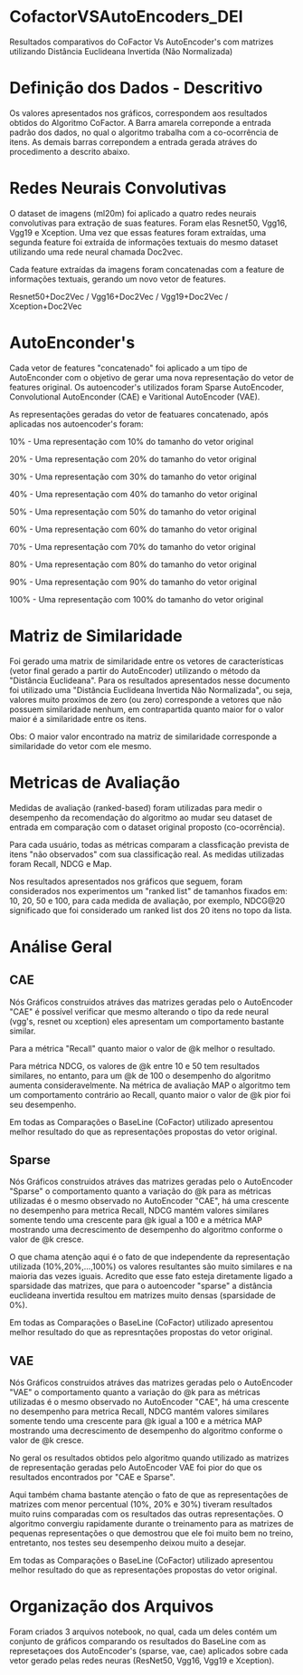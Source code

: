 # CofactorVSAutoEncoders_DEI
Resultados comparativos do CoFactor Vs AutoEncoder's com matrizes utilizando Distância Euclideana Invertida (Não Normalizada)

# Definição dos Dados - Descritivo
Os valores apresentados nos gráficos, correspondem aos resultados obtidos do Algoritmo CoFactor. A Barra amarela correponde a entrada padrão dos dados, no qual o algoritmo trabalha com a co-ocorrência de itens. As demais barras correpondem a entrada gerada atráves do procedimento a descrito abaixo.

# Redes Neurais Convolutivas
O dataset de imagens (ml20m) foi aplicado a quatro redes neurais convolutivas para extração de suas features. Foram elas Resnet50, Vgg16, Vgg19 e Xception. Uma vez que essas features foram extraídas, uma segunda feature foi extraída de informações textuais do mesmo dataset utilizando uma rede neural chamada Doc2vec.

Cada feature extraídas da imagens foram concatenadas com a feature de informações textuais, gerando um novo vetor de features.

Resnet50+Doc2Vec / Vgg16+Doc2Vec / Vgg19+Doc2Vec / Xception+Doc2Vec

# AutoEnconder's
Cada vetor de features "concatenado" foi aplicado a um tipo de AutoEnconder com o objetivo de gerar uma nova representação do vetor de features original. Os autoencoder's utilizados foram Sparse AutoEncoder, Convolutional AutoEnconder (CAE) e Varitional AutoEncoder (VAE).

As representações geradas do vetor de featuares concatenado, após aplicadas nos autoencoder's foram:

10% - Uma representação com 10% do tamanho do vetor original

20% - Uma representação com 20% do tamanho do vetor original

30% - Uma representação com 30% do tamanho do vetor original

40% - Uma representação com 40% do tamanho do vetor original

50% - Uma representação com 50% do tamanho do vetor original

60% - Uma representação com 60% do tamanho do vetor original

70% - Uma representação com 70% do tamanho do vetor original

80% - Uma representação com 80% do tamanho do vetor original

90% - Uma representação com 90% do tamanho do vetor original

100% - Uma representação com 100% do tamanho do vetor original

# Matriz de Similaridade

Foi gerado uma matrix de similaridade entre os vetores de características (vetor final gerado a partir do AutoEncoder) utilizando o método da "Distância Euclideana". Para os resultados apresentados nesse documento foi utilizado uma "Distância Euclideana Invertida Não Normalizada", ou seja, valores muito proxímos de zero (ou zero) corresponde a vetores que não possuem similaridade nenhum, em contrapartida quanto maior for o valor maior é a similaridade entre os itens.

Obs: O maior valor encontrado na matriz de similaridade corresponde a similaridade do vetor com ele mesmo.

# Metricas de Avaliação
Medidas de avaliação (ranked-based) foram utilizadas para medir o desempenho da recomendação do algoritmo ao mudar seu dataset de entrada em comparação com o dataset original proposto (co-ocorrência).

Para cada usuário, todas as métricas comparam a classficação prevista de itens "não observados" com sua classificação real. As medidas utilizadas foram Recall, NDCG e Map.

Nos resultados apresentados nos gráficos que seguem, foram considerados nos experimentos um "ranked list" de tamanhos fixados em: 10, 20, 50 e 100, para cada medida de avaliação, por exemplo, NDCG@20 significado que foi considerado um ranked list dos 20 itens no topo da lista.

# Análise Geral

## CAE
Nós Gráficos construidos atráves das matrizes geradas pelo o AutoEncoder "CAE" é possível verificar que mesmo alterando o tipo da rede neural (vgg's, resnet ou xception) eles apresentam um comportamento bastante similar.

Para a métrica "Recall" quanto maior o valor de @k melhor o resultado.

Para métrica NDCG, os valores de @k entre 10 e 50 tem resultados similares, no entanto, para um @k de 100 o desempenho do algoritmo aumenta consideravelmente. Na métrica de avaliação MAP o algoritmo tem um comportamento contrário ao Recall, quanto maior o valor de @k pior foi seu desempenho.


Em todas as Comparações o BaseLine (CoFactor) utilizado apresentou melhor resultado do que as representações propostas do vetor original.

## Sparse
Nós Gráficos construidos atráves das matrizes geradas pelo o AutoEncoder "Sparse" o comportamento quanto a variação do @k para as métricas utilizadas é o mesmo observado no AutoEncoder "CAE", há uma crescente no desempenho para metrica Recall, NDCG mantém valores similares somente tendo uma crescente para @k igual a 100 e a métrica MAP mostrando uma decrescimento de desempenho do algoritmo conforme o valor de @k cresce.

O que chama atenção aqui é o fato de que independente da representação utilizada (10%,20%,...,100%) os valores resultantes são muito similares e na maioria das vezes iguais. Acredito que esse fato esteja diretamente ligado a sparsidade das matrizes, que para o autoencoder "sparse" a distância euclideana invertida resultou em matrizes muito densas (sparsidade de 0%).


Em todas as Comparações o BaseLine (CoFactor) utilizado apresentou melhor resultado do que as represntações propostas do vetor original.

## VAE
Nós Gráficos construidos atráves das matrizes geradas pelo o AutoEncoder "VAE" o comportamento quanto a variação do @k para as métricas utilizadas é o mesmo observado no AutoEncoder "CAE", há uma crescente no desempenho para metrica Recall, NDCG mantém valores similares somente tendo uma crescente para @k igual a 100 e a métrica MAP mostrando uma decrescimento de desempenho do algoritmo conforme o valor de @k cresce.

No geral os resultados obtidos pelo algoritmo quando utilizado as matrizes de representação geradas pelo AutoEncoder VAE foi pior do que os resultados encontrados por "CAE e Sparse".

Aqui também chama bastante atenção o fato de que as representações de matrizes com menor percentual (10%, 20% e 30%) tiveram resultados muito ruins comparadas com os resultados das outras representações. O algoritmo convergiu rapidamente durante o treinamento para as matrizes de pequenas representações o que demostrou que ele foi muito bem no treino, entretanto, nos testes seu desempenho deixou muito a desejar.


Em todas as Comparações o BaseLine (CoFactor) utilizado apresentou melhor resultado do que as representações propostas do vetor original.

# Organização dos Arquivos
Foram criados 3 arquivos notebook, no qual, cada um deles contém um conjunto de gráficos comparando os resultados do BaseLine com as represetaçoes dos AutoEncoder's (sparse, vae, cae) aplicados sobre cada vetor gerado pelas redes neuras (ResNet50, Vgg16, Vgg19 e Xception).
